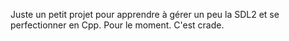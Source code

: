 Juste un petit projet pour apprendre à gérer un peu la SDL2 et se perfectionner en Cpp.
Pour le moment. C'est crade.
